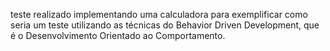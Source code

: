 teste realizado implementando uma calculadora para exemplificar como seria um teste utilizando as técnicas do Behavior Driven Development, que é o Desenvolvimento Orientado ao Comportamento.

